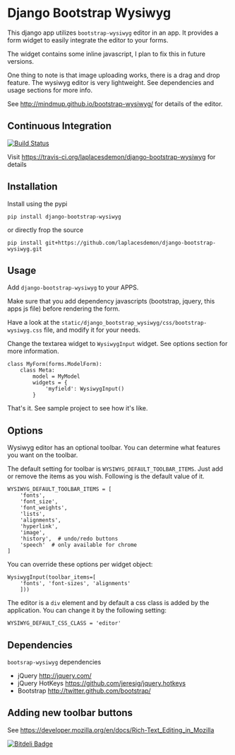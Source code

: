 Django Bootstrap Wysiwyg
========================

This django app utilizes `bootstrap-wysiwyg` editor in an app. It provides 
a form widget to easily integrate the editor to your forms.

The widget contains some inline javascript, I plan to fix this in future versions.

One thing to note is that image uploading works, there is a drag and drop feature.
The wysiwyg editor is very lightweight. See dependencies and usage sections for more info.

See http://mindmup.github.io/bootstrap-wysiwyg/ for details of the editor.

Continuous Integration
---------------------

[![Build Status](https://travis-ci.org/laplacesdemon/django-bootstrap-wysiwyg.png?branch=master)](https://travis-ci.org/laplacesdemon/django-bootstrap-wysiwyg)

Visit https://travis-ci.org/laplacesdemon/django-bootstrap-wysiwyg for details 

Installation
------------

Install using the pypi

    pip install django-bootstrap-wysiwyg

or directly frop the source

    pip install git+https://github.com/laplacesdemon/django-bootstrap-wysiwyg.git

Usage
-----

Add `django-bootstrap-wysiwyg` to your APPS.

Make sure that you add dependency javascripts (bootstrap, jquery, this apps js file) before rendering the form. 

Have a look at the `static/django_bootstrap_wysiwyg/css/bootstrap-wysiwyg.css` file, and modify it for your needs.

Change the textarea widget to `WysiwygInput` widget. See options section for more information.

    class MyForm(forms.ModelForm):
        class Meta:
            model = MyModel
            widgets = {
                'myfield': WysiwygInput()
            }

That's it. See sample project to see how it's like.

Options
-------

Wysiwyg editor has an optional toolbar. You can determine what features you want on the toolbar. 

The default setting for toolbar is `WYSIWYG_DEFAULT_TOOLBAR_ITEMS`. Just add or remove the items as you wish.
Following is the default value of it.

    WYSIWYG_DEFAULT_TOOLBAR_ITEMS = [
        'fonts', 
        'font_size', 
        'font_weights', 
        'lists',
        'alignments', 
        'hyperlink', 
        'image',  
        'history',  # undo/redo buttons
        'speech'  # only available for chrome
    ]

You can override these options per widget object:

    WysiwygInput(toolbar_items=[
        'fonts', 'font-sizes', 'alignments'
        ]))

The editor is a `div` element and by default a css class is added by the application. You can change it
by the following setting:

    WYSIWYG_DEFAULT_CSS_CLASS = 'editor'

Dependencies
------------
`bootsrap-wysiwyg` dependencies

* jQuery http://jquery.com/
* jQuery HotKeys https://github.com/jeresig/jquery.hotkeys
* Bootstrap http://twitter.github.com/bootstrap/

Adding new toolbar buttons
--------------------------

See https://developer.mozilla.org/en/docs/Rich-Text_Editing_in_Mozilla


[![Bitdeli Badge](https://d2weczhvl823v0.cloudfront.net/laplacesdemon/django-bootstrap-wysiwyg/trend.png)](https://bitdeli.com/free "Bitdeli Badge")

